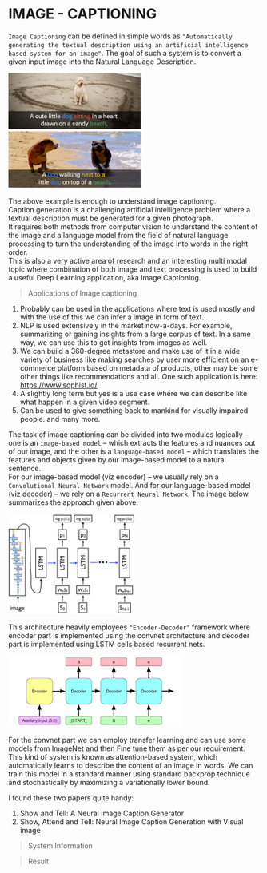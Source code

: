 # IMAGE - CAPTIONING

`Image Captioning` can be defined in simple words as ``"Automatically generating the textual description using an artificial intelligence based system for an image"``. The goal of such a system is to convert a given input image into the Natural Language Description.  

<p>
  <img src = './support/intro.png'>
</p>

The above example is enough to understand image captioning.  
Caption generation is a challenging artificial intelligence problem where a textual description must be generated for a given photograph.  
It requires both methods from computer vision to understand the content of the image and a language model from the field of natural language processing to turn the understanding of the image into words in the right order.  
This is also a very active area of research and an interesting multi modal topic where combination of both image and text processing is used to build a useful Deep Learning application, aka Image Captioning.    

> Applications of Image captioning
1.	Probably can be used in the applications where text is used mostly and with the use of this we can infer a image in form of text.
2.	NLP is used extensively in the market now-a-days. For example, summarizing or gaining insights from a large corpus of text. In a same way, we can use this to get insights from images as well.
1.	We can build a 360-degree metastore and make use of it in a wide variety of business like making searches by user more efficient on an e-commerce platform based on metadata of products, other may be some other things like recommendations and all. One such application is here: https://www.sophist.io/
3.	A slightly long term but yes is a use case where we can describe like what happen in a given video segment.
4.	Can be used to give something back to mankind for visually impaired people.
 and many more.

The task of image captioning can be divided into two modules logically – one is an `image-based model` – which extracts the features and nuances out of our image, and the other is a `language-based model` – which translates the features and objects given by our image-based model to a natural sentence.    
For our image-based model (viz encoder) – we usually rely on a `Convolutional Neural Network` model. And for our language-based model (viz decoder) – we rely on a `Recurrent Neural Network`. The image below summarizes the approach given above.

<p>
  <img src = './support/arch.png' width = '50%' height = '50%'>
</p>

This architecture heavily employees ``"Encoder-Decoder"`` framework where encoder part is implemented using the convnet architecture and decoder part is implemented using LSTM cells based recurrent nets.

<p>
  <img src = './support/encod-decod.png'>
</p>

For the convnet part we can employ transfer learning and can use some models from ImageNet and then Fine tune them as per our requirement.  
This kind of system is known as attention-based system, which automatically learns to describe the content of an image in words. We can train this model in a standard manner using standard backprop technique and stochastically by maximizing a variationally lower bound.  

I found these two papers quite handy:
1.	Show and Tell: A Neural Image Caption Generator
2.	Show, Attend and Tell: Neural Image Caption Generation with Visual image

> System Information

> Result
